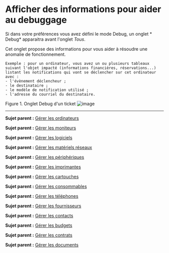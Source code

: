 Afficher des informations pour aider au debuggage
=================================================

Si dans votre préférences vous avez défini le mode Debug, un onglet * Debug* apparaitra avant l'onglet *Tous*.

Cet onglet propose des informations pour vous aider à résoudre une anomalie de fonctionnement.

    Exemple : pour un ordinateur, vous avez un ou plusieurs tableaux suivant l'objet impacté (informations financières, réservations...) listant les notifications qui vont se déclencher sur cet ordinateur avec :
    - l'évènement déclencheur ;
    - le destinataire ;
    - le modèle de notification utilisé ;
    - l'adresse du courriel du destinataire.

Figure 1. Onglet Debug d'un ticket
![image](docs/image/item_debug.png)

------
**Sujet parent :** [Gérer les ordinateurs](index.php?fr/03_Module_Parc/04_Gérer_les_ordinateurs/01_Gérer_les_ordinateurs.md "Les ordinateurs se gèrent depuis le menu Parc > Ordinateurs")

**Sujet parent :** [Gérer les moniteurs](index.php?fr/03_Module_Parc/05_Gérer_les_moniteurs.md "Les moniteurs se gèrent depuis le menu Parc > Moniteurs")

**Sujet parent :** [Gérer les logiciels](index.php?fr/03_Module_Parc/06_Gérer_les_logiciels.md "Les logiciels se gèrent depuis le menu Parc > Logiciel")

**Sujet parent :** [Gérer les matériels réseaux](index.php?fr/03_Module_Parc/07_Gérer_les_matériels_réseaux.md "Les matériels réseaux se gèrent depuis le menu Parc > Réseaux")

**Sujet parent :** [Gérer les périphériques](index.php?fr/03_Module_Parc/08_Gérer_les_périphériques.md "Les périphériques se gèrent depuis le menu Parc > Périphériques")

**Sujet parent :** [Gérer les imprimantes](index.php?fr/03_Module_Parc/09_Gérer_les_imprimantes.md "Les imprimantes se gèrent depuis le menu Parc > Imprimantes")

**Sujet parent :** [Gérer les cartouches](index.php?fr/03_Module_Parc/10_Gérer_les_cartouches.md "Les cartouches dans GLPI, caractéristiques et utilisation")

**Sujet parent :** [Gérer les consommables](index.php?fr/03_Module_Parc/11_Gérer_les_consommables.md "Les consommables se gèrent depuis le menu Parc > Consommables")

**Sujet parent :** [Gérer les
téléphones](../glpi/inventory_phone.html "Les téléphones se gèrent depuis le menu Parc > Téléphones ;")

**Sujet parent :** [Gérer les
fournisseurs](../glpi/management_supplier.html "Les fournisseurs sont gérés depuis le menu Gestion > Fournisseurs")

**Sujet parent :** [Gérer les
contacts](../glpi/management_contact.html "Les contacts sont gérés depuis le menu Gestion > Contacts")

**Sujet parent :** [Gérer les
budgets](../glpi/management_budget.html "Les budgets sont gérés depuis le menu Gestion > Budgets")

**Sujet parent :** [Gérer les
contrats](../glpi/management_contract.html "Les contrats sont gérés depuis le menu Gestion > Contrats")

**Sujet parent :** [Gérer les
documents](../glpi/management_document.html "Les documents sont gérés depuis le menu Gestion > Documents")

